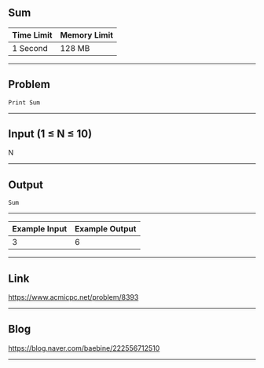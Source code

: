## **Sum**

| Time Limit | Memory Limit |
| --- | --- |
| 1 Second | 128 MB |

___

## Problem
```
Print Sum
```

___

## Input (1 ≤ N ≤ 10)
N

___

## Output
```
Sum
```

___

| Example Input | Example Output |
| --- | --- |
| 3 | 6 |

___

## Link
https://www.acmicpc.net/problem/8393

___

## Blog
https://blog.naver.com/baebine/222556712510

___
